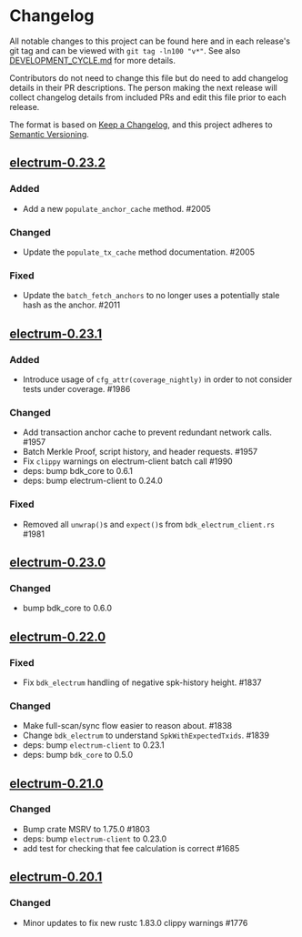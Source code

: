 # Changelog

All notable changes to this project can be found here and in each release's git tag and can be viewed with `git tag -ln100 "v*"`. See also [DEVELOPMENT_CYCLE.md](../../DEVELOPMENT_CYCLE.md) for more details.

Contributors do not need to change this file but do need to add changelog details in their PR descriptions. The person making the next release will collect changelog details from included PRs and edit this file prior to each release.

The format is based on [Keep a Changelog](https://keepachangelog.com/en/1.0.0/),
and this project adheres to [Semantic Versioning](https://semver.org/spec/v2.0.0.html).

## [electrum-0.23.2]

### Added

- Add a new `populate_anchor_cache` method. #2005

### Changed

- Update the `populate_tx_cache` method documentation. #2005

### Fixed

- Update the `batch_fetch_anchors` to no longer uses a potentially stale hash as the anchor. #2011

## [electrum-0.23.1]

### Added
- Introduce usage of `cfg_attr(coverage_nightly)` in order to not consider tests under coverage. #1986

### Changed

- Add transaction anchor cache to prevent redundant network calls. #1957
- Batch Merkle Proof, script history, and header requests. #1957
- Fix `clippy` warnings on electrum-client batch call #1990
- deps: bump bdk_core to 0.6.1
- deps: bump electrum-client to 0.24.0

### Fixed
- Removed all `unwrap()`s and `expect()`s from `bdk_electrum_client.rs` #1981

## [electrum-0.23.0]

### Changed

- bump bdk_core to 0.6.0

## [electrum-0.22.0]

### Fixed

- Fix `bdk_electrum` handling of negative spk-history height. #1837

### Changed

- Make full-scan/sync flow easier to reason about. #1838
- Change `bdk_electrum` to understand `SpkWithExpectedTxids`. #1839
- deps: bump `electrum-client` to 0.23.1
- deps: bump `bdk_core` to 0.5.0

## [electrum-0.21.0]

### Changed

- Bump crate MSRV to 1.75.0 #1803
- deps: bump `electrum-client` to 0.23.0
- add test for checking that fee calculation is correct #1685

## [electrum-0.20.1]

### Changed

- Minor updates to fix new rustc 1.83.0 clippy warnings #1776

[electrum-0.20.1]: https://github.com/bitcoindevkit/bdk/releases/tag/electrum-0.20.1
[electrum-0.21.0]: https://github.com/bitcoindevkit/bdk/releases/tag/electrum-0.21.0
[electrum-0.22.0]: https://github.com/bitcoindevkit/bdk/releases/tag/electrum-0.22.0
[electrum-0.23.0]: https://github.com/bitcoindevkit/bdk/releases/tag/electrum-0.23.0
[electrum-0.23.1]: https://github.com/bitcoindevkit/bdk/releases/tag/electrum-0.23.1
[electrum-0.23.2]: https://github.com/bitcoindevkit/bdk/releases/tag/electrum-0.23.2
